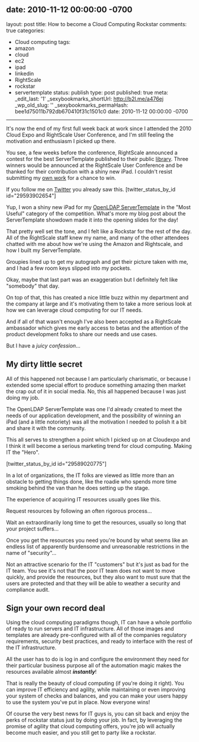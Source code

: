 date: 2010-11-12 00:00:00 -0700
---
layout: post
title: How to become a Cloud Computing Rockstar
comments: true
categories:
- Cloud computing
tags:
- amazon
- cloud
- ec2
- ipad
- linkedin
- RightScale
- rockstar
- servertemplate
status: publish
type: post
published: true
meta:
  _edit_last: '1'
  _sexybookmarks_shortUrl: http://b2l.me/a476ej
  _wp_old_slug: ''
  _sexybookmarks_permaHash: bee1d75011b792db670410f31c1501c0
date: 2010-11-12 00:00:00 -0700
---
It's now the end of my first full week back at work since I attended the 2010 Cloud Expo and RightScale User Conference, and I'm still feeling the motivation and enthusiasm I picked up there.

<!--more-->

You see, a few weeks before the conference, RightScale announced a contest for the best ServerTemplate published to their public <a href="http://www.rightscale.com/library/">library</a>.  Three winners would be announced at the RightScale User Conference and be thanked for their contribution with a shiny new iPad.  I couldn't resist submitting my <a href="{{ root_url }}/2010/10/25/rightscale-crowd-sources-value-add-content/">own work</a> for a chance to win.

If you follow me on <a href="http://twitter.com/#!/rjgeyer">Twitter</a> you already saw this.
[twitter_status_by_id id="29593902654"]

Yup, I won a shiny new iPad for my <a href="http://www.rightscale.com/library/server_templates/OpenLDAP-Directory-Server-v1-1/14818">OpenLDAP ServerTemplate</a> in the "Most Useful" category of the competition.  What's more my blog post about the ServerTemplate showdown made it into the opening slides for the day!

That pretty well set the tone, and I felt like a Rockstar for the rest of the day.  All of the RightScale staff knew my name, and many of the other attendees chatted with me about how we're using the Amazon and Rightscale, and how I built my ServerTemplate.

Groupies lined up to get my autograph and get their picture taken with me, and I had a few room keys slipped into my pockets.

Okay, maybe that last part was an exaggeration but I definitely felt like "somebody" that day.

On top of that, this has created a nice little buzz within my department and the company at large and it's motivating them to take a more serious look at how we can leverage cloud computing for our IT needs.

And if all of that wasn't enough I've also been accepted as a RightScale ambassador which gives me early access to betas and the attention of the product development folks to share our needs and use cases.

But I have a <em>juicy confession</em>...
<h2>My dirty little secret</h2>
All of this happened not because I am particularly charismatic, or because I extended some special effort to produce something amazing then market the crap out of it in social media.  No, this all happened because I was just doing my job.

The OpenLDAP ServerTemplate was one I'd already created to meet the needs of our application development, and the possibility of winning an iPad (and a little notoriety) was all the motivation I needed to polish it a bit and share it with the community.

This all serves to strengthen a point which I picked up on at Cloudexpo and I think it will become a serious marketing trend for cloud computing.  Making IT the "Hero".

[twitter_status_by_id id="29589020775"]

In a lot of organizations, the IT folks are viewed as little more than an obstacle to getting things done, like the roadie who spends more time smoking behind the van than he does setting up the stage.

The experience of acquiring IT resources usually goes like this.  

Request resources by following an often rigorous process...

Wait an extraordinarily long time to get the resources, usually so long that your project suffers...

Once you get the resources you need you're bound by what seems like an endless list of apparently burdensome and unreasonable restrictions in the name of "security"...

Not an attractive scenario for the IT "customers" but it's just as bad for the IT team.  You see it's not that the poor IT team does not want to move quickly, and provide the resources, but they also want to must sure that the users are protected and that they will be able to weather a security and compliance audit.

<h2>Sign your own record deal</h2>
Using the cloud computing paradigms though, IT can have a whole portfolio of ready to run servers and IT infrastructure.  All of those images and templates are already pre-configured with all of the companies regulatory requirements, security best practices, and ready to interface with the rest of the IT infrastructure.

All the user has to do is log in and configure the environment they need for their particular business purpose all of the automation magic makes the resources available almost <strong><em>instantly</em></strong>!

That is really the beauty of cloud computing (if you're doing it right).  You can improve IT efficiency and agility, while maintaining or even improving your system of checks and balances, and you can make your users happy to use the system you've put in place.  Now everyone wins!

Of course the very best news for IT guys is, you can sit back and enjoy the perks of rockstar status just by doing your job.  In fact, by leveraging the promise of agility that cloud computing offers, you're job will actually become much easier, and you still get to party like a rockstar.
